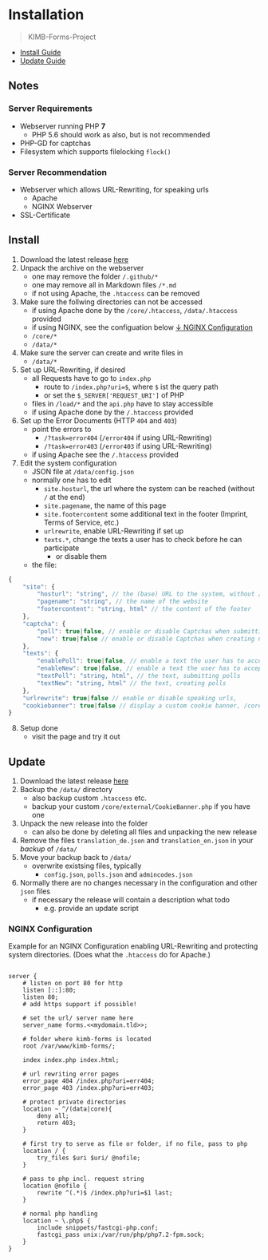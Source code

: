 # Installation
> KIMB-Forms-Project 

- [Install Guide](#install)
- [Update Guide](#update)

## Notes

### Server Requirements
- Webserver running PHP **7**
    - PHP 5.6 should work as also, but is not recommended
- PHP-GD for captchas
- Filesystem which supports filelocking `flock()`

### Server Recommendation
- Webserver which allows URL-Rewriting, for speaking urls
	- Apache
	- NGINX Webserver
- SSL-Certificate
	
## Install

1. Download the latest release [here](https://github.com/KIMB-technologies/KIMB-Forms-Project/releases/latest)
2. Unpack the archive on the webserver
	- one may remove the folder `/.github/*`
	- one may remove all in Markdown files `/*.md`
	- if not using Apache, the `.htaccess` can be removed
3. Make sure the follwing directories can not be accessed 
	- if using Apache done by the `/core/.htaccess`, `/data/.htaccess` provided
	- if using NGINX, see the configuation below [&darr; NGINX Configuration](#nginx-configuration)
	- `/core/*`
	- `/data/*`
4. Make sure the server can create and write files in
	- `/data/*`
5. Set up URL-Rewriting, if desired
	- all Requests have to go to `index.php`
		- route to `/index.php?uri=$`, where `$` ist the query path
		- or set the `$_SERVER['REQUEST_URI']` of PHP
	- files in `/load/*` and the `api.php` have to stay accessible
	- if using Apache done by the `/.htaccess` provided
6. Set up the Error Documents (HTTP `404` and `403`)
	- point the errors to
		- `/?task=error404` (`/error404` if using URL-Rewriting) 
		- `/?task=error403` (`/error403` if using URL-Rewriting)
	- if using Apache see the `/.htaccess` provided
7. Edit the system configuration
	- JSON file at `/data/config.json`
	- normally one has to edit
		- `site.hosturl`, the url where the system can be reached (without `/` at the end)
		- `site.pagename`, the name of this page
		- `site.footercontent` some additional text in the footer (Imprint, Terms of Service, etc.)
		- `urlrewrite`, enable URL-Rewriting if set up
		- `texts.*`, change the texts a user has to check before he can participate
			- or disable them
	- the file:
```javascript
{
    "site": {
        "hosturl": "string", // the (base) URL to the system, without / at the end
        "pagename": "string", // the name of the website
        "footercontent": "string, html" // the content of the footer
    },
    "captcha": {
        "poll": true|false, // enable or disable Captchas when submitting answers
        "new": true|false // enable or disable Captchas when creating new polls
    },
    "texts": {
        "enablePoll": true|false, // enable a text the user has to accept before submitting answers
        "enableNew": true|false, // enable a text the user has to accept before creating polls
        "textPoll": "string, html", // the text, submitting polls
        "textNew": "string, html" // the text, creating polls
    },
    "urlrewrite": true|false // enable or disable speaking urls,
    "cookiebanner": true|false // display a custom cookie banner, /core/external/CookieBanner.php has to be edited!
}

```
8. Setup done
	- visit the page and try it out

## Update
1. Download the latest release [here](https://github.com/KIMB-technologies/KIMB-Forms-Project/releases/latest)
2. Backup the `/data/` directory
	- also backup custom `.htaccess` etc.
	- backup your custom `/core/external/CookieBanner.php` if you have one
3. Unpack the new release into the folder
	- can also be done by deleting all files and unpacking the new release
4. Remove the files `translation_de.json` and `translation_en.json` in your *backup* of `/data/`
5. Move your backup back to `/data/`
	- overwrite existsing files, typically
		- `config.json`, `polls.json` and `admincodes.json`
6. Normally there are no changes necessary in the configuration and other `json` files
	- if necessary the release will contain a description what todo
		- e.g. provide an update script


### NGINX Configuration

Example for an NGINX Configuration enabling URL-Rewriting and protecting system directories. (Does what the `.htaccess` do for Apache.)

```nginx

server {
	# listen on port 80 for http
	listen [::]:80;
	listen 80;  
	# add https support if possible!

	# set the url/ server name here
	server_name forms.<<mydomain.tld>>;

	# folder where kimb-forms is located
	root /var/www/kimb-forms/;

	index index.php index.html;

	# url rewriting error pages
	error_page 404 /index.php?uri=err404;
	error_page 403 /index.php?uri=err403;

	# protect private directories
	location ~ ^/(data|core){
		deny all;
		return 403;
	}

	# first try to serve as file or folder, if no file, pass to php
	location / {
		try_files $uri $uri/ @nofile;
	}

	# pass to php incl. request string
	location @nofile {
		rewrite ^(.*)$ /index.php?uri=$1 last;
	}

	# normal php handling
	location ~ \.php$ {
		include snippets/fastcgi-php.conf;
		fastcgi_pass unix:/var/run/php/php7.2-fpm.sock;
	}
}


```
